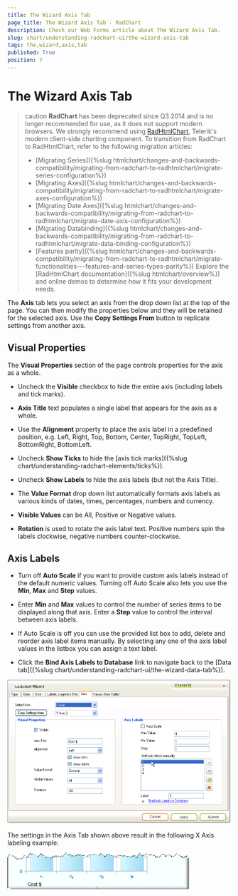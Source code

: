 ```yaml
---
title: The Wizard Axis Tab
page_title: The Wizard Axis Tab - RadChart
description: Check our Web Forms article about The Wizard Axis Tab.
slug: chart/understanding-radchart-ui/the-wizard-axis-tab
tags: the,wizard,axis,tab
published: True
position: 7
---
```


# The Wizard Axis Tab

>caution **RadChart** has been deprecated since Q3 2014 and is no longer recommended for use, as it does not support modern browsers. We strongly recommend using [RadHtmlChart](https://www.telerik.com/products/aspnet-ajax/html-chart.aspx), Telerik's modern client-side charting component. 
>To transition from RadChart to RadHtmlChart, refer to the following migration articles:
> - [Migrating Series]({%slug htmlchart/changes-and-backwards-compatibility/migrating-from-radchart-to-radhtmlchart/migrate-series-configuration%})
> - [Migrating Axes]({%slug htmlchart/changes-and-backwards-compatibility/migrating-from-radchart-to-radhtmlchart/migrate-axes-configuration%})
> - [Migrating Date Axes]({%slug htmlchart/changes-and-backwards-compatibility/migrating-from-radchart-to-radhtmlchart/migrate-date-axis-configuration%})
> - [Migrating Databinding]({%slug htmlchart/changes-and-backwards-compatibility/migrating-from-radchart-to-radhtmlchart/migrate-data-binding-configuration%})
> - [Features parity]({%slug htmlchart/changes-and-backwards-compatibility/migrating-from-radchart-to-radhtmlchart/migrate-functionalities---features-and-series-types-parity%})
>Explore the [RadHtmlChart documentation]({%slug htmlchart/overview%}) and online demos to determine how it fits your development needs.

The **Axis** tab lets you select an axis from the drop down list at the top of the page. You can then modify the properties below and they will be retained for the selected axis. Use the **Copy Settings From** button to replicate settings from another axis.

## Visual Properties

The **Visual Properties** section of the page controls properties for the axis as a whole.

* Uncheck the **Visible** checkbox to hide the entire axis (including labels and tick marks).

* **Axis Title** text populates a single label that appears for the axis as a whole.

* Use the **Alignment** property to place the axis label in a predefined position, e.g. Left, Right, Top, Bottom, Center, TopRight, TopLeft, BottomRight, BottomLeft.

* Uncheck **Show Ticks** to hide the [axis tick marks]({%slug chart/understanding-radchart-elements/ticks%}).

* Uncheck **Show Labels** to hide the axis labels (but not the Axis Title).

* The **Value Format** drop down list automatically formats axis labels as various kinds of dates, times, percentages, numbers and currency.

* **Visible Values** can be All, Positive or Negative values.

* **Rotation** is used to rotate the axis label text. Positive numbers spin the labels clockwise, negative numbers counter-clockwise.

## Axis Labels

* Turn off **Auto Scale** if you want to provide custom axis labels instead of the default numeric values. Turning off Auto Scale also lets you use the **Min**, **Max** and **Step** values.

* Enter **Min** and **Max** values to control the number of series items to be displayed along that axis. Enter a **Step** value to control the interval between axis labels.

* If Auto Scale is off you can use the provided list box to add, delete and reorder axis label items manually. By selecting any one of the axis label values in the listbox you can assign a text label.

* Click the **Bind Axis Labels to Database** link to navigate back to the [Data tab]({%slug chart/understanding-radchart-ui/the-wizard-data-tab%}).

![The RadChart Wizard Axis Tab](images/radchart-ui005.png)

The settings in the Axis Tab shown above result in the following X Axis labeling example:

![Resulting Axis Labels](images/radchart-ui006.png)
